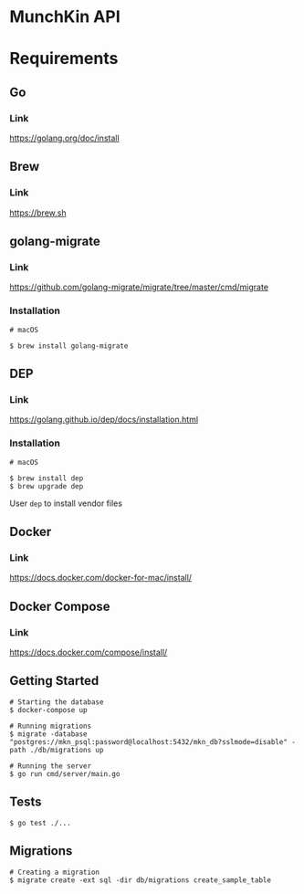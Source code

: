 # MunchKin API

# Requirements

## Go

### Link

https://golang.org/doc/install

## Brew

### Link

https://brew.sh

## golang-migrate

### Link

https://github.com/golang-migrate/migrate/tree/master/cmd/migrate


### Installation

```shell
# macOS

$ brew install golang-migrate
```

## DEP

### Link

https://golang.github.io/dep/docs/installation.html

### Installation

```shell
# macOS

$ brew install dep
$ brew upgrade dep
```

User `dep` to install vendor files

## Docker

### Link

https://docs.docker.com/docker-for-mac/install/

## Docker Compose

### Link

https://docs.docker.com/compose/install/


## Getting Started


```shell
# Starting the database
$ docker-compose up
```

```shell
# Running migrations
$ migrate -database "postgres://mkn_psql:password@localhost:5432/mkn_db?sslmode=disable" -path ./db/migrations up
```

```shell
# Running the server
$ go run cmd/server/main.go
```

## Tests

```shell
$ go test ./...
```

## Migrations 

```shell
# Creating a migration
$ migrate create -ext sql -dir db/migrations create_sample_table
```